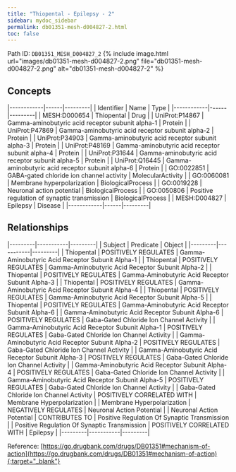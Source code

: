```yaml
---
title: "Thiopental - Epilepsy - 2"
sidebar: mydoc_sidebar
permalink: db01351-mesh-d004827-2.html
toc: false 
---
```



Path ID: `DB01351_MESH_D004827_2`
{% include image.html url="images/db01351-mesh-d004827-2.png" file="db01351-mesh-d004827-2.png" alt="db01351-mesh-d004827-2" %}

## Concepts

|------------|------|---------|
| Identifier | Name | Type    |
|------------|------|---------|
| MESH:D000654 | Thiopental | Drug |
| UniProt:P14867 | Gamma-aminobutyric acid receptor subunit alpha-1 | Protein |
| UniProt:P47869 | Gamma-aminobutyric acid receptor subunit alpha-2 | Protein |
| UniProt:P34903 | Gamma-aminobutyric acid receptor subunit alpha-3 | Protein |
| UniProt:P48169 | Gamma-aminobutyric acid receptor subunit alpha-4 | Protein |
| UniProt:P31644 | Gamma-aminobutyric acid receptor subunit alpha-5 | Protein |
| UniProt:Q16445 | Gamma-aminobutyric acid receptor subunit alpha-6 | Protein |
| GO:0022851 | GABA-gated chloride ion channel activity | MolecularActivity |
| GO:0060081 | Membrane hyperpolarization | BiologicalProcess |
| GO:0019228 | Neuronal action potential | BiologicalProcess |
| GO:0050806 | Positive regulation of synaptic transmission | BiologicalProcess |
| MESH:D004827 | Epilepsy | Disease |
|------------|------|---------|

## Relationships

|---------|-----------|---------|
| Subject | Predicate | Object  |
|---------|-----------|---------|
| Thiopental | POSITIVELY REGULATES | Gamma-Aminobutyric Acid Receptor Subunit Alpha-1 |
| Thiopental | POSITIVELY REGULATES | Gamma-Aminobutyric Acid Receptor Subunit Alpha-2 |
| Thiopental | POSITIVELY REGULATES | Gamma-Aminobutyric Acid Receptor Subunit Alpha-3 |
| Thiopental | POSITIVELY REGULATES | Gamma-Aminobutyric Acid Receptor Subunit Alpha-4 |
| Thiopental | POSITIVELY REGULATES | Gamma-Aminobutyric Acid Receptor Subunit Alpha-5 |
| Thiopental | POSITIVELY REGULATES | Gamma-Aminobutyric Acid Receptor Subunit Alpha-6 |
| Gamma-Aminobutyric Acid Receptor Subunit Alpha-6 | POSITIVELY REGULATES | Gaba-Gated Chloride Ion Channel Activity |
| Gamma-Aminobutyric Acid Receptor Subunit Alpha-1 | POSITIVELY REGULATES | Gaba-Gated Chloride Ion Channel Activity |
| Gamma-Aminobutyric Acid Receptor Subunit Alpha-2 | POSITIVELY REGULATES | Gaba-Gated Chloride Ion Channel Activity |
| Gamma-Aminobutyric Acid Receptor Subunit Alpha-3 | POSITIVELY REGULATES | Gaba-Gated Chloride Ion Channel Activity |
| Gamma-Aminobutyric Acid Receptor Subunit Alpha-4 | POSITIVELY REGULATES | Gaba-Gated Chloride Ion Channel Activity |
| Gamma-Aminobutyric Acid Receptor Subunit Alpha-5 | POSITIVELY REGULATES | Gaba-Gated Chloride Ion Channel Activity |
| Gaba-Gated Chloride Ion Channel Activity | POSITIVELY CORRELATED WITH | Membrane Hyperpolarization |
| Membrane Hyperpolarization | NEGATIVELY REGULATES | Neuronal Action Potential |
| Neuronal Action Potential | CONTRIBUTES TO | Positive Regulation Of Synaptic Transmission |
| Positive Regulation Of Synaptic Transmission | POSITIVELY CORRELATED WITH | Epilepsy |
|---------|-----------|---------|

Reference: [https://go.drugbank.com/drugs/DB01351#mechanism-of-action](https://go.drugbank.com/drugs/DB01351#mechanism-of-action){:target="_blank"}